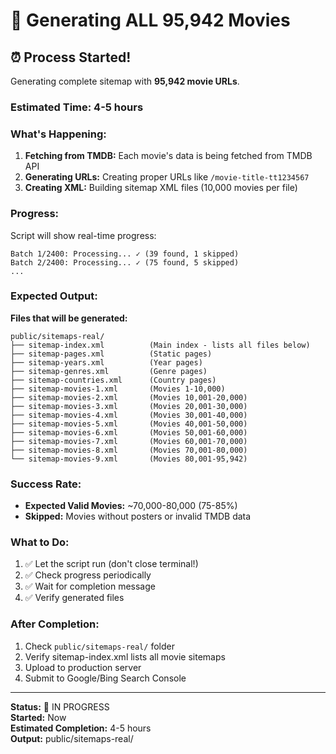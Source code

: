 # 🚀 Generating ALL 95,942 Movies

## ⏰ Process Started!

Generating complete sitemap with **95,942 movie URLs**.

### Estimated Time: 4-5 hours

### What's Happening:

1. **Fetching from TMDB:** Each movie's data is being fetched from TMDB API
2. **Generating URLs:** Creating proper URLs like `/movie-title-tt1234567`
3. **Creating XML:** Building sitemap XML files (10,000 movies per file)

### Progress:

Script will show real-time progress:
```
Batch 1/2400: Processing... ✓ (39 found, 1 skipped)
Batch 2/2400: Processing... ✓ (75 found, 5 skipped)
...
```

### Expected Output:

**Files that will be generated:**

```
public/sitemaps-real/
├── sitemap-index.xml          (Main index - lists all files below)
├── sitemap-pages.xml          (Static pages)
├── sitemap-years.xml          (Year pages)
├── sitemap-genres.xml         (Genre pages)
├── sitemap-countries.xml      (Country pages)
├── sitemap-movies-1.xml       (Movies 1-10,000)
├── sitemap-movies-2.xml       (Movies 10,001-20,000)
├── sitemap-movies-3.xml       (Movies 20,001-30,000)
├── sitemap-movies-4.xml       (Movies 30,001-40,000)
├── sitemap-movies-5.xml       (Movies 40,001-50,000)
├── sitemap-movies-6.xml       (Movies 50,001-60,000)
├── sitemap-movies-7.xml       (Movies 60,001-70,000)
├── sitemap-movies-8.xml       (Movies 70,001-80,000)
└── sitemap-movies-9.xml       (Movies 80,001-95,942)
```

### Success Rate:

- **Expected Valid Movies:** ~70,000-80,000 (75-85%)
- **Skipped:** Movies without posters or invalid TMDB data

### What to Do:

1. ✅ Let the script run (don't close terminal!)
2. ✅ Check progress periodically
3. ✅ Wait for completion message
4. ✅ Verify generated files

### After Completion:

1. Check `public/sitemaps-real/` folder
2. Verify sitemap-index.xml lists all movie sitemaps
3. Upload to production server
4. Submit to Google/Bing Search Console

---

**Status:** 🔄 IN PROGRESS  
**Started:** Now  
**Estimated Completion:** 4-5 hours  
**Output:** public/sitemaps-real/


